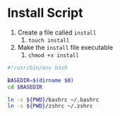 # Install Script

1. Create a file called `install`
   1. `touch install`
2. Make the `install` file executable
   1. `chmod +x install`

```bash
#!/usr/bin/env bash

BASEDIR=$(dirname $0)
cd $BASEDIR

ln -s ${PWD}/bashrc ~/.bashrc 
ln -s ${PWD}/zshrc ~/.zshrc

```

